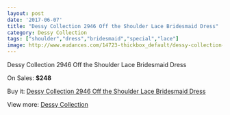 ```yaml
---
layout: post
date: '2017-06-07'
title: "Dessy Collection 2946 Off the Shoulder Lace Bridesmaid Dress"
category: Dessy Collection
tags: ["shoulder","dress","bridesmaid","special","lace"]
image: http://www.eudances.com/14723-thickbox_default/dessy-collection-2946-off-the-shoulder-lace-bridesmaid-dress.jpg
---
```

Dessy Collection 2946 Off the Shoulder Lace Bridesmaid Dress

On Sales: **$248**
<a href="https://www.eudances.com/en/dessy-collection/4399-dessy-collection-2946-off-the-shoulder-lace-bridesmaid-dress.html"><amp-img layout="responsive" width="600" height="600" src="//www.eudances.com/14723-thickbox_default/dessy-collection-2946-off-the-shoulder-lace-bridesmaid-dress.jpg" alt="Dessy Collection 2946 Off the Shoulder Lace Bridesmaid Dress 0" /></a>
<a href="https://www.eudances.com/en/dessy-collection/4399-dessy-collection-2946-off-the-shoulder-lace-bridesmaid-dress.html"><amp-img layout="responsive" width="600" height="600" src="//www.eudances.com/14726-thickbox_default/dessy-collection-2946-off-the-shoulder-lace-bridesmaid-dress.jpg" alt="Dessy Collection 2946 Off the Shoulder Lace Bridesmaid Dress 1" /></a>
<a href="https://www.eudances.com/en/dessy-collection/4399-dessy-collection-2946-off-the-shoulder-lace-bridesmaid-dress.html"><amp-img layout="responsive" width="600" height="600" src="//www.eudances.com/14725-thickbox_default/dessy-collection-2946-off-the-shoulder-lace-bridesmaid-dress.jpg" alt="Dessy Collection 2946 Off the Shoulder Lace Bridesmaid Dress 2" /></a>
<a href="https://www.eudances.com/en/dessy-collection/4399-dessy-collection-2946-off-the-shoulder-lace-bridesmaid-dress.html"><amp-img layout="responsive" width="600" height="600" src="//www.eudances.com/14724-thickbox_default/dessy-collection-2946-off-the-shoulder-lace-bridesmaid-dress.jpg" alt="Dessy Collection 2946 Off the Shoulder Lace Bridesmaid Dress 3" /></a>

Buy it: [Dessy Collection 2946 Off the Shoulder Lace Bridesmaid Dress](https://www.eudances.com/en/dessy-collection/4399-dessy-collection-2946-off-the-shoulder-lace-bridesmaid-dress.html "Dessy Collection 2946 Off the Shoulder Lace Bridesmaid Dress")

View more: [Dessy Collection](https://www.eudances.com/en/60-Dessy-Collection "Dessy Collection")